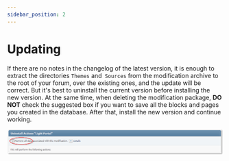 ```yaml
---
sidebar_position: 2
---
```


# Updating
If there are no notes in the changelog of the latest version, it is enough to extract the directories `Themes` and` Sources` from the modification archive to the root of your forum, over the existing ones, and the update will be correct. But it's best to uninstall the current version before installing the new version. At the same time, when deleting the modification package, **DO NOT** check the suggested box if you want to save all the blocks and pages you created in the database. After that, install the new version and continue working.

![Uninstalling](uninstall.png)